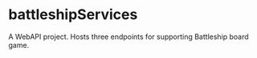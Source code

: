 # battleshipServices
A WebAPI project. Hosts three endpoints for supporting Battleship board game. 
